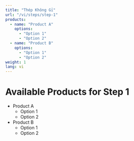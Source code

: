 ```yaml
---
title: "Thép Không Gỉ"
url: "/vi/steps/step-1"
products:
  - name: "Product A"
    options:
      - "Option 1"
      - "Option 2"
  - name: "Product B"
    options:
      - "Option 1"
      - "Option 2"
weight: 1
lang: vi
---
```


# Available Products for Step 1

- Product A
  - Option 1
  - Option 2
- Product B
  - Option 1
  - Option 2